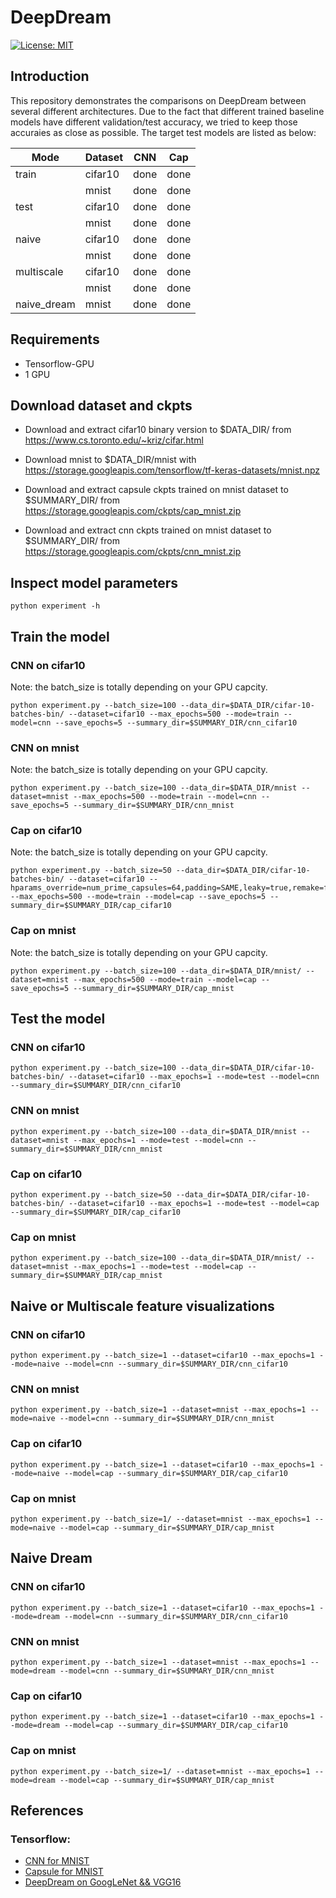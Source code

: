 # DeepDream 
[![License: MIT](https://img.shields.io/badge/License-MIT-yellow.svg)](https://opensource.org/licenses/MIT)
## Introduction
This repository demonstrates the comparisons on DeepDream between several different architectures. Due to the fact that different trained baseline models have different validation/test accuracy, we tried to keep those accuraies as close as possible. The target test models are listed as below:

| Mode            | Dataset  | CNN      | Cap      |
|-----------------|----------|----------|----------|
| train           | cifar10  | done     | done     |
|                 | mnist    | done     | done     |
| test            | cifar10  | done     | done     |
|                 | mnist    | done     | done     |
| naive           | cifar10  | done     | done     |
|                 | mnist    | done     | done     |
| multiscale      | cifar10  | done     | done     |
|                 | mnist    | done     | done     |
| naive_dream     | mnist    | done     | done     |

## Requirements

* Tensorflow-GPU
* 1 GPU

## Download dataset and ckpts

* Download and extract cifar10 binary version to $DATA_DIR/
from https://www.cs.toronto.edu/~kriz/cifar.html
* Download mnist to $DATA_DIR/mnist with 
https://storage.googleapis.com/tensorflow/tf-keras-datasets/mnist.npz

* Download and extract capsule ckpts trained on mnist dataset to $SUMMARY_DIR/
from https://storage.googleapis.com/ckpts/cap_mnist.zip
* Download and extract cnn ckpts trained on mnist dataset to $SUMMARY_DIR/
from https://storage.googleapis.com/ckpts/cnn_mnist.zip

## Inspect model parameters

```
python experiment -h
```

## Train the model
### CNN on cifar10
Note: the batch_size is totally depending on your GPU capcity.
```
python experiment.py --batch_size=100 --data_dir=$DATA_DIR/cifar-10-batches-bin/ --dataset=cifar10 --max_epochs=500 --mode=train --model=cnn --save_epochs=5 --summary_dir=$SUMMARY_DIR/cnn_cifar10
```

### CNN on mnist
Note: the batch_size is totally depending on your GPU capcity.
```
python experiment.py --batch_size=100 --data_dir=$DATA_DIR/mnist --dataset=mnist --max_epochs=500 --mode=train --model=cnn --save_epochs=5 --summary_dir=$SUMMARY_DIR/cnn_mnist
```

### Cap on cifar10
Note: the batch_size is totally depending on your GPU capcity.
```
python experiment.py --batch_size=50 --data_dir=$DATA_DIR/cifar-10-batches-bin/ --dataset=cifar10 --hparams_override=num_prime_capsules=64,padding=SAME,leaky=true,remake=false --max_epochs=500 --mode=train --model=cap --save_epochs=5 --summary_dir=$SUMMARY_DIR/cap_cifar10
```

### Cap on mnist
Note: the batch_size is totally depending on your GPU capcity.
```
python experiment.py --batch_size=100 --data_dir=$DATA_DIR/mnist/ --dataset=mnist --max_epochs=500 --mode=train --model=cap --save_epochs=5 --summary_dir=$SUMMARY_DIR/cap_mnist
```

## Test the model
### CNN on cifar10
```
python experiment.py --batch_size=100 --data_dir=$DATA_DIR/cifar-10-batches-bin/ --dataset=cifar10 --max_epochs=1 --mode=test --model=cnn --summary_dir=$SUMMARY_DIR/cnn_cifar10
```

### CNN on mnist
```
python experiment.py --batch_size=100 --data_dir=$DATA_DIR/mnist --dataset=mnist --max_epochs=1 --mode=test --model=cnn --summary_dir=$SUMMARY_DIR/cnn_mnist
```

### Cap on cifar10
```
python experiment.py --batch_size=50 --data_dir=$DATA_DIR/cifar-10-batches-bin/ --dataset=cifar10 --max_epochs=1 --mode=test --model=cap --summary_dir=$SUMMARY_DIR/cap_cifar10
```

### Cap on mnist
```
python experiment.py --batch_size=100 --data_dir=$DATA_DIR/mnist/ --dataset=mnist --max_epochs=1 --mode=test --model=cap --summary_dir=$SUMMARY_DIR/cap_mnist
```

## Naive or Multiscale feature visualizations
### CNN on cifar10
```
python experiment.py --batch_size=1 --dataset=cifar10 --max_epochs=1 --mode=naive --model=cnn --summary_dir=$SUMMARY_DIR/cnn_cifar10
```

### CNN on mnist
```
python experiment.py --batch_size=1 --dataset=mnist --max_epochs=1 --mode=naive --model=cnn --summary_dir=$SUMMARY_DIR/cnn_mnist
```

### Cap on cifar10
```
python experiment.py --batch_size=1 --dataset=cifar10 --max_epochs=1 --mode=naive --model=cap --summary_dir=$SUMMARY_DIR/cap_cifar10
```

### Cap on mnist
```
python experiment.py --batch_size=1/ --dataset=mnist --max_epochs=1 --mode=naive --model=cap --summary_dir=$SUMMARY_DIR/cap_mnist
```

## Naive Dream
### CNN on cifar10
```
python experiment.py --batch_size=1 --dataset=cifar10 --max_epochs=1 --mode=dream --model=cnn --summary_dir=$SUMMARY_DIR/cnn_cifar10
```

### CNN on mnist
```
python experiment.py --batch_size=1 --dataset=mnist --max_epochs=1 --mode=dream --model=cnn --summary_dir=$SUMMARY_DIR/cnn_mnist
```

### Cap on cifar10
```
python experiment.py --batch_size=1 --dataset=cifar10 --max_epochs=1 --mode=dream --model=cap --summary_dir=$SUMMARY_DIR/cap_cifar10
```

### Cap on mnist
```
python experiment.py --batch_size=1/ --dataset=mnist --max_epochs=1 --mode=dream --model=cap --summary_dir=$SUMMARY_DIR/cap_mnist
```


## References
### Tensorflow:
* [CNN for MNIST](http://parneetk.github.io/blog/cnn-mnist/)
* [Capsule for MNIST](https://github.com/XifengGuo/CapsNet-Keras)
* [DeepDream on GoogLeNet && VGG16](https://github.com/tensorflow/tensorflow/blob/master/tensorflow/examples/tutorials/deepdream/deepdream.ipynb)